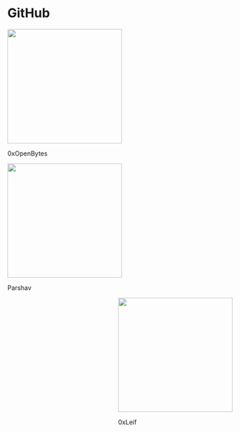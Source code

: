 #  GitHub

<div style="align: center">
    <a href="https://github.com/0xOpenBytes">
        <img src="https://avatars.githubusercontent.com/u/92551192?s=200&v=4" width="256">
    </a>
    <p>0xOpenBytes</p>
</div>

<div>
    <div style="float: left">
        <a href="https://github.com/parshav">
            <img src="https://avatars.githubusercontent.com/u/7420011?v=4" width="256">
        </a>
        <p>Parshav</p>
    </div>
    <div style="float: right">
        <a href="https://github.com/0xLeif">
            <img src="https://avatars.githubusercontent.com/u/8268288?v=4" width="256">
        </a>
        <p>0xLeif</p>
    </div>
</div>